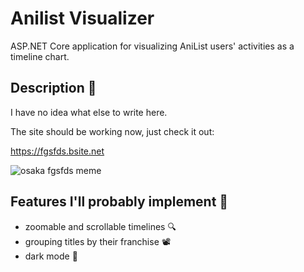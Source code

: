 # Anilist Visualizer

ASP.NET Core application for visualizing AniList users' activities as a timeline chart.

## Description 📃

I have no idea what else to write here.

The site should be working now, just check it out:

https://fgsfds.bsite.net

![osaka fgsfds meme](https://i.imgur.com/CsI61y2.jpg)

## Features I'll probably implement 🔩

- zoomable and scrollable timelines 🔍
- grouping titles by their franchise 📽
- dark mode 🌙
